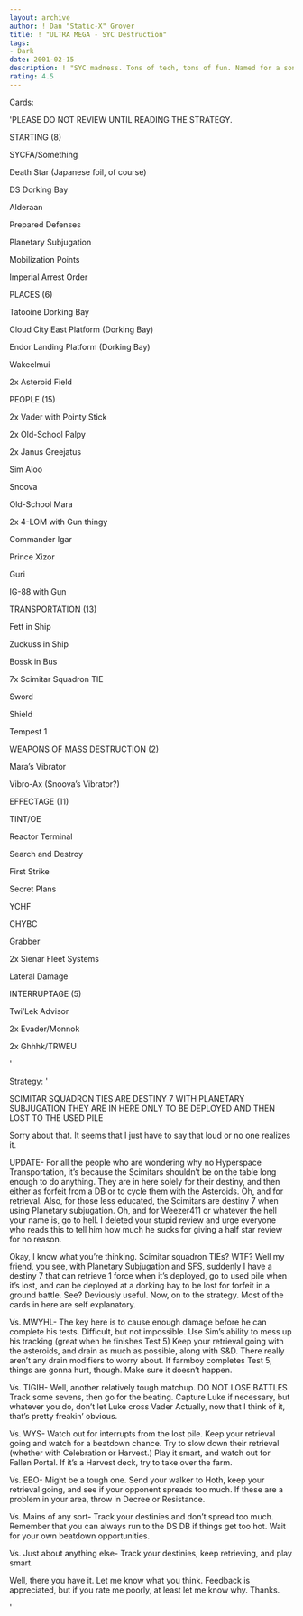 ```yaml
---
layout: archive
author: ! Dan "Static-X" Grover
title: ! "ULTRA MEGA - SYC Destruction"
tags:
- Dark
date: 2001-02-15
description: ! "SYC madness. Tons of tech, tons of fun. Named for a song by Powerman 5000."
rating: 4.5
---
```

Cards: 

'PLEASE DO NOT REVIEW UNTIL READING THE STRATEGY.


STARTING (8)

SYCFA/Something

Death Star (Japanese foil, of course)

DS Dorking Bay

Alderaan

Prepared Defenses

Planetary Subjugation

Mobilization Points

Imperial Arrest Order


PLACES (6)

Tatooine Dorking Bay

Cloud City East Platform (Dorking Bay)

Endor Landing Platform (Dorking Bay)

Wakeelmui

2x Asteroid Field


PEOPLE (15)

2x Vader with Pointy Stick

2x Old-School Palpy

2x Janus Greejatus

Sim Aloo

Snoova

Old-School Mara

2x 4-LOM with Gun thingy

Commander Igar

Prince Xizor

Guri

IG-88 with Gun


TRANSPORTATION (13)

Fett in Ship

Zuckuss in Ship

Bossk in Bus

7x Scimitar Squadron TIE

Sword

Shield

Tempest 1


WEAPONS OF MASS DESTRUCTION (2)

Mara&#8217;s Vibrator

Vibro-Ax (Snoova&#8217;s Vibrator?)


EFFECTAGE (11)

TINT/OE

Reactor Terminal

Search and Destroy

First Strike

Secret Plans

YCHF

CHYBC

Grabber

2x Sienar Fleet Systems

Lateral Damage


INTERRUPTAGE (5)

Twi&#8217;Lek Advisor

2x Evader/Monnok

2x Ghhhk/TRWEU

'

Strategy: '

SCIMITAR SQUADRON TIES ARE DESTINY 7 WITH PLANETARY SUBJUGATION THEY ARE IN HERE ONLY TO BE DEPLOYED AND THEN LOST TO THE USED PILE


Sorry about that. It seems that I just have to say that loud or no one realizes it.


UPDATE- For all the people who are wondering why no Hyperspace Transportation, it’s because the Scimitars shouldn’t be on the table long enough to do anything. They are in here solely for their destiny, and then either as forfeit from a DB or to cycle them with the Asteroids. Oh, and for retrieval. Also, for those less educated, the Scimitars are destiny 7 when using Planetary subjugation. Oh, and for Weezer411 or whatever the hell your name is, go to hell. I deleted your stupid review and urge everyone who reads this to tell him how much he sucks for giving a half star review for no reason.


Okay, I know what you’re thinking. Scimitar squadron TIEs? WTF? Well my friend, you see, with Planetary Subjugation and SFS, suddenly I have a destiny 7 that can retrieve 1 force when it’s deployed, go to used pile when it’s lost, and can be deployed at a dorking bay to be lost for forfeit in a ground battle. See? Deviously useful. Now, on to the strategy. Most of the cards in here are self explanatory.


Vs. MWYHL- The key here is to cause enough damage before he can complete his tests. Difficult, but not impossible. Use Sim’s ability to mess up his tracking (great when he finishes Test 5) Keep your retrieval going with the asteroids, and drain as much as possible, along with S&D. There really aren’t any drain modifiers to worry about. If farmboy completes Test 5, things are gonna hurt, though. Make sure it doesn’t happen.


Vs. TIGIH- Well, another relatively tough matchup. DO NOT LOSE BATTLES Track some sevens, then go for the beating. Capture Luke if necessary, but whatever you do, don’t let Luke cross Vader Actually, now that I think of it, that’s pretty freakin’ obvious.


Vs. WYS- Watch out for interrupts from the lost pile. Keep your retrieval going and watch for a beatdown chance. Try to slow down their retrieval (whether with Celebration or Harvest.) Play it smart, and watch out for Fallen Portal. If it’s a Harvest deck, try to take over the farm.


Vs. EBO- Might be a tough one. Send your walker to Hoth, keep your retrieval going, and see if your opponent spreads too much. If these are a problem in your area, throw in Decree or Resistance.


Vs. Mains of any sort- Track your destinies and don’t spread too much. Remember that you can always run to the DS DB if things get too hot. Wait for your own beatdown opportunities.


Vs. Just about anything else- Track your destinies, keep retrieving, and play smart.


Well, there you have it. Let me know what you think. Feedback is appreciated, but if you rate me poorly, at least let me know why. Thanks.

'